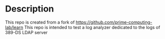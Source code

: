 # Description
This repo is created from a fork of https://github.com/prime-computing-lab/learn
This repo is intended to test a log analyzer dedicated to the logs of 389-DS LDAP server
